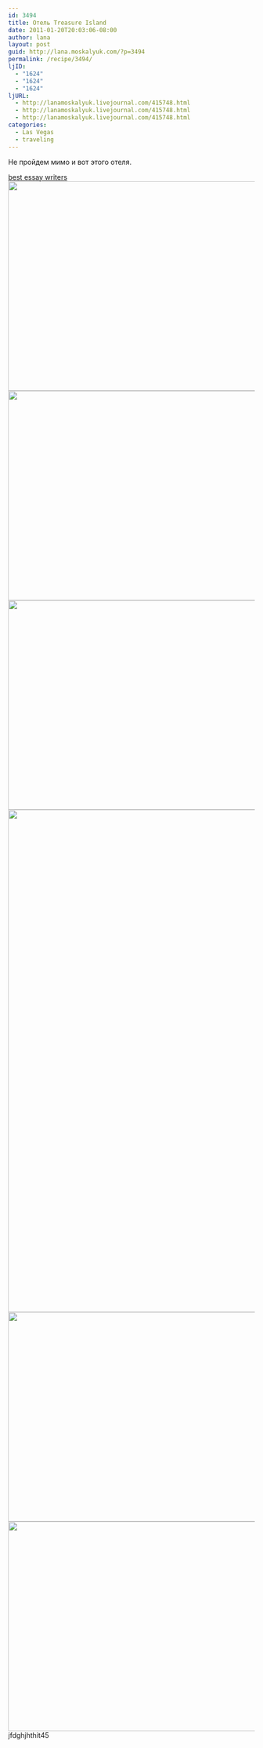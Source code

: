 ```yaml
---
id: 3494
title: Отель Treasure Island
date: 2011-01-20T20:03:06-08:00
author: lana
layout: post
guid: http://lana.moskalyuk.com/?p=3494
permalink: /recipe/3494/
ljID:
  - "1624"
  - "1624"
  - "1624"
ljURL:
  - http://lanamoskalyuk.livejournal.com/415748.html
  - http://lanamoskalyuk.livejournal.com/415748.html
  - http://lanamoskalyuk.livejournal.com/415748.html
categories:
  - Las Vegas
  - traveling
---
```

Не пройдем мимо и вот этого отеля.

<div>
  <a href='http://onlineessaywriterss.com/' title='best essay writers'>best essay writers</a>
</div>

<img loading="lazy" class="alignnone" title="TI" src="http://farm6.static.flickr.com/5282/5368791363_564d5a33fc_z.jpg" alt="" width="640" height="427" /> 

<img loading="lazy" class="alignnone" title="TI" src="http://farm6.static.flickr.com/5289/5368823175_04e0ab7152_z.jpg" alt="" width="640" height="427" /> 

<img loading="lazy" class="alignnone" title="TI" src="http://farm6.static.flickr.com/5009/5369433432_33f50e97f6_z.jpg" alt="" width="640" height="427" /> 

<!--more-->

<img loading="lazy" class="alignnone" title="TI" src="http://farm6.static.flickr.com/5007/5368823555_d83f21e6d3_b.jpg" alt="" width="683" height="1024" /> 

<img loading="lazy" class="alignnone" title="TI" src="http://farm6.static.flickr.com/5043/5368825013_0b1d72b619_z.jpg" alt="" width="640" height="427" /> 

<img loading="lazy" class="alignnone" title="TI" src="http://farm6.static.flickr.com/5206/5368826051_41711ca121_z.jpg" alt="" width="640" height="427" /> 

<div>
  jfdghjhthit45
</div>